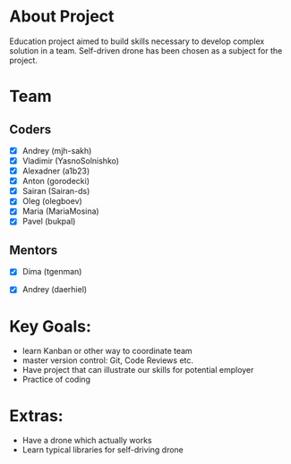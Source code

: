 # About Project
Education project aimed to build skills necessary to develop complex solution in a team. Self-driven drone has been chosen as a subject for the project. 


# Team
## Coders

- [x] Andrey (mjh-sakh)
- [x] Vladimir (YasnoSolnishko)
- [x] Alexadner (a1b23)
- [x] Anton (gorodecki)
- [x] Sairan (Sairan-ds)
- [x] Oleg (olegboev)
- [x] Maria (MariaMosina)
- [x] Pavel (bukpal)

## Mentors

- [x] Dima (tgenman)
- [x] Andrey (daerhiel)


# Key Goals:
- learn Kanban or other way to coordinate team
- master version control: Git, Code Reviews etc.
- Have project that can illustrate our skills for potential employer
- Practice of coding 

# Extras:
- Have a drone which actually works
- Learn typical libraries for self-driving drone

